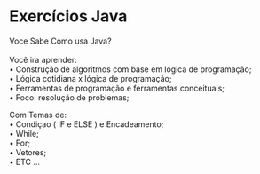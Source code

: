 # Exercícios Java
 Voce Sabe Como usa Java?
<br>
<br> Você ira aprender:<br>
• Construção de algoritmos com base em lógica de programação;<br>
• Lógica cotidiana x lógica de programação;<br>
• Ferramentas de programação e ferramentas conceituais;<br>
• Foco: resolução de problemas;<br>

Com Temas de: <br>
• Condiçao ( IF e ELSE ) e Encadeamento; <br> 
• While; <br>
• For; <br> 
• Vetores; <br>
• ETC ... <br>
